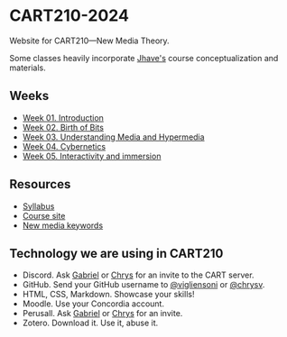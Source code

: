 # CART210-2024
Website for CART210—New Media Theory. 

Some classes heavily incorporate [Jhave's](https://glia.ca/) course conceptualization and materials.

## Weeks
- [Week 01. Introduction](https://concordia-dcart.github.io/CART210-2024/C01-introduction)
- [Week 02. Birth of Bits](https://concordia-dcart.github.io/CART210-2024/C01-introduction/C2)
- [Week 03. Understanding Media and Hypermedia](https://concordia-dcart.github.io/CART210-2024/C01-introduction/C3)
- [Week 04. Cybernetics](https://concordia-dcart.github.io/CART210-2024/C01-introduction/C4)
- [Week 05. Interactivity and immersion](https://concordia-dcart.github.io/CART210-2024/C01-introduction/C5)


## Resources
- [Syllabus](https://drive.google.com/file/d/1aucaCLxYD-4tfr-pDtnQw6uOi3R3SdtV/view?usp=drive_link)
- [Course site](https://concordia-dcart.github.io/CART210-2024/)
- [New media keywords](https://github.com/concordia-dcart/CART210-glossary/blob/main/glossary.md)



## Technology we are using in CART210
- Discord. Ask [Gabriel](mailto:gabriel.vigliensoni@concordia.ca) or [Chrys](mailto:chrys.vilvang@concordia.ca) for an invite to the CART server.
- GitHub. Send your GitHub username to [@vigliensoni](https://github.com/vigliensoni) or [@chrysv](https://github.com/chrysv).
- HTML, CSS, Markdown. Showcase your skills!
- Moodle. Use your Concordia account.
- Perusall. Ask [Gabriel](mailto:gabriel.vigliensoni@concordia.ca) or [Chrys](mailto:chrys.vilvang@concordia.ca) for an invite.
- Zotero. Download it. Use it, abuse it.

